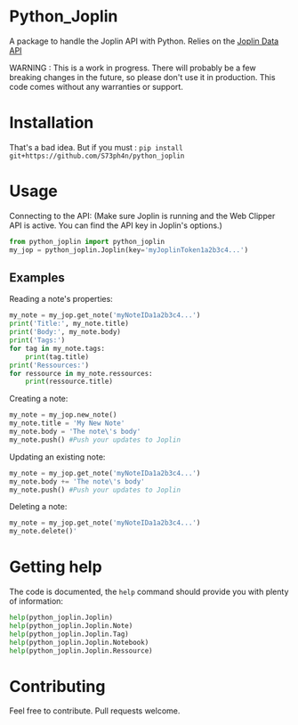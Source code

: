 # Python\_Joplin
A package to handle the Joplin API with Python. Relies on the [Joplin Data API](https://joplinapp.org/api/references/rest_api/)

WARNING : This is a work in progress. There will probably be a few breaking changes in the future, so please don't use it in production. This code comes without any warranties or support.

# Installation
That's a bad idea.
But if you must :
```pip install git+https://github.com/S73ph4n/python_joplin```

# Usage

Connecting to the API:
(Make sure Joplin is running and the Web Clipper API is active. You can find the API key in Joplin's options.)
```python
from python_joplin import python_joplin
my_jop = python_joplin.Joplin(key='myJoplinToken1a2b3c4...') 
```

## Examples

Reading a note's properties:
```python
my_note = my_jop.get_note('myNoteIDa1a2b3c4...')
print('Title:', my_note.title)
print('Body:', my_note.body)
print('Tags:')
for tag in my_note.tags:
	print(tag.title)
print('Ressources:')
for ressource in my_note.ressources:
	print(ressource.title)
```

Creating a note:
```python
my_note = my_jop.new_note()
my_note.title = 'My New Note'
my_note.body = 'The note\'s body'
my_note.push() #Push your updates to Joplin
```

Updating an existing note:
```python
my_note = my_jop.get_note('myNoteIDa1a2b3c4...')
my_note.body += 'The note\'s body'
my_note.push() #Push your updates to Joplin
```

Deleting a note:
```python
my_note = my_jop.get_note('myNoteIDa1a2b3c4...')
my_note.delete()'
```

# Getting help
The code is documented, the ```help``` command should provide you with plenty of information:
```python
help(python_joplin.Joplin)
help(python_joplin.Joplin.Note)
help(python_joplin.Joplin.Tag)
help(python_joplin.Joplin.Notebook)
help(python_joplin.Joplin.Ressource)
```

# Contributing
Feel free to contribute. Pull requests welcome.
